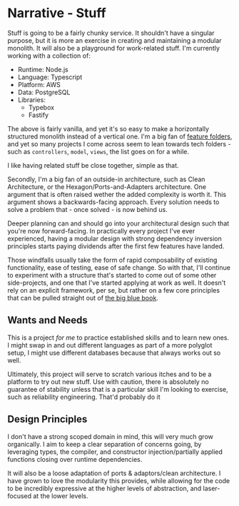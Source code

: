 # Narrative - Stuff

Stuff is going to be a fairly chunky service. It shouldn't have a singular purpose, but it is more an exercise in creating and maintaining a modular monolith.
It will also be a playground for work-related stuff. I'm currently working with a collection of:

- Runtime: Node.js
- Language: Typescript
- Platform: AWS
- Data: PostgreSQL
- Libraries:
  - Typebox
  - Fastify

The above is fairly vanilla, and yet it's so easy to make a horizontally structured monolith instead of a vertical one.
I'm a big fan of [feature folders](http://www.kamilgrzybek.com/design/feature-folders/), and yet so many projects I come across seem to lean towards tech folders - such as `controllers`, `model`, `views`, the list goes on for a while.

I like having related stuff be close together, simple as that.

Secondly, I'm a big fan of an outside-in architecture, such as Clean Architecture, or the Hexagon/Ports-and-Adapters architecture. One argument that is often raised wether the added complexity is worth it. This argument shows a backwards-facing approach. Every solution needs to solve a problem that - once solved - is now behind us.

Deeper planning can and should go into your architectural design such that you're now forward-facing. In practically every project I've ever experienced, having a modular design with strong dependency inversion principles starts paying dividends after the first few features have landed.

Those windfalls usually take the form of rapid composability of existing functionality, ease of testing, ease of safe change.
So with that, I'll continue to experiment with a structure that's started to come out of some other side-projects, and one that I've started applying at work as well.
It doesn't rely on an explicit framework, per se, but rather on a few core principles that can be pulled straight out of [the big blue book](https://www.amazon.com/Domain-Driven-Design-Tackling-Complexity-Software/dp/0321125215).

## Wants and Needs

This is a project *for me* to practice established skills and to learn new ones. I might swap in and out different languages as part of a more polyglot setup, I might use different databases because that always works out so well.

Ultimately, this project will serve to scratch various itches and to be a platform to try out new stuff.
Use with caution, there is absolutely no guarantee of stability unless that is a particular skill I'm looking to exercise, such as reliability engineering.
That'd probably do it

## Design Principles

I don't have a strong scoped domain in mind, this will very much grow organically. I aim to keep a clear separation of concerns going, by leveraging
types, the compiler, and constructor injection/partially applied functions closing over runtime dependencies.

It will also be a loose adaptation of ports & adaptors/clean architecture. I have grown to love the modularity this provides, while allowing for the code to be incredibly expressive at the higher levels of abstraction, and laser-focused at the lower levels.
